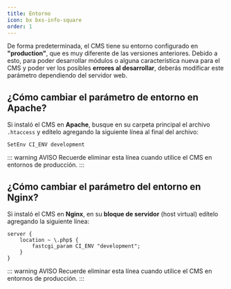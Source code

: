 ```yaml
---
title: Entorno
icon: bx bxs-info-square
order: 1
---
```


De forma predeterminada, el CMS tiene su entorno configurado en **"production"**, que es muy diferente de las versiones anteriores. Debido a esto, para poder desarrollar módulos o alguna característica nueva para el CMS y poder ver los posibles **errores al desarrollar**, deberás modificar este parámetro dependiendo del servidor web.

## ¿Cómo cambiar el parámetro de entorno en Apache?

Si instaló el CMS en **Apache**, busque en su carpeta principal el archivo `.htaccess` y edítelo agregando la siguiente línea al final del archivo:

```apacheconf
SetEnv CI_ENV development
```

::: warning AVISO
Recuerde eliminar esta línea cuando utilice el CMS en entornos de producción.
:::

## ¿Cómo cambiar el parámetro del entorno en Nginx?

Si instaló el CMS en **Nginx**, en su **bloque de servidor** (host virtual) edítelo agregando la siguiente línea:

```nginx{3}
server {
    location ~ \.php$ {
        fastcgi_param CI_ENV "development";
    }
}
```

::: warning AVISO
Recuerde eliminar esta línea cuando utilice el CMS en entornos de producción.
:::
